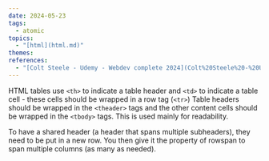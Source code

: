 ```yaml
---  
date: 2024-05-23  
tags:  
  - atomic  
topics:  
  - "[html](html.md)"  
themes:   
references:  
  - "[Colt Steele - Udemy - Webdev complete 2024](Colt%20Steele%20-%20Udemy%20-%20Webdev%20complete%202024.md)"  
---  
```

HTML tables use `<th>` to indicate a table header and `<td>` to indicate a table cell - these cells should be wrapped in a row tag (`<tr>`) Table headers should be wrapped in the `<theader>` tags and the other content cells should be wrapped in the `<tbody>` tags. This is used mainly for readability.  
  
To have a shared header (a header that spans multiple subheaders), they need to be put in a new row. You then give it the property of  rowspan to span multiple columns (as many as needed).  
